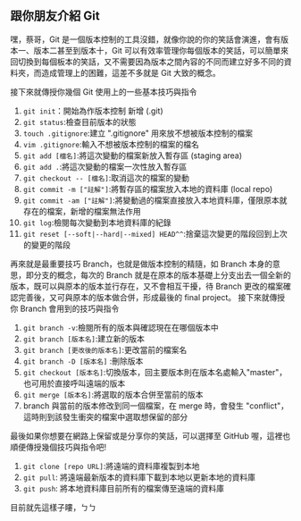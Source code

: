 ## 跟你朋友介紹 Git
嘿，蔡哥，Git 是一個版本控制的工具沒錯，就像你說的你的笑話會演進，會有版本一、版本二甚至到版本十，Git 可以有效率管理你每個版本的笑話，可以簡單來回切換到每個板本的笑話，又不需要因為版本之間內容的不同而建立好多不同的資料夾，而造成管理上的困難，這差不多就是 Git 大致的概念。

接下來就傳授你幾個 Git 使用上的一些基本技巧與指令
1. `git init`：開始為作版本控制 新增 (.git)
2. `git status`:檢查目前版本的狀態
3.  `touch .gitignore`:建立 ".gitignore" 用來放不想被版本控制的檔案
4. `vim .gitignore`:輸入不想被版本控制的檔案的檔名
5. `git add [檔名]`:將這次變動的檔案新放入暫存區 (staging area)
6. `git add .`:將這次變動的檔案一次性放入暫存區
7. `git checkout -- [檔名]`:取消這次的檔案的變動
6. `git commit -m ["註解"]`:將暫存區的檔案放入本地的資料庫 (local repo)
7. `git commit -am ["註解"]`:將變動過的檔案直接放入本地資料庫，僅限原本就存在的檔案，新增的檔案無法作用
8. `git log`:檢閱每次變動到本地資料庫的紀錄
9. `git reset [--soft|--hard|--mixed] HEAD^^`:捨棄這次變更的階段回到上次的變更的階段

再來就是最重要技巧 Branch，也就是做版本控制的精隨，如 Branch 本身的意思，即分支的概念，每次的 Branch 就是在原本的版本基礎上分支出去一個全新的版本，既可以與原本的版本並行存在，又不會相互干擾，待 Branch 更改的檔案確認完善後，又可與原本的版本做合併，形成最後的 final project。
接下來就傳授你 Branch 會用到的技巧與指令
1. `git branch -v`:檢閱所有的版本與確認現在在哪個版本中
2. `git branch [版本名]`:建立新的版本
3. `git branch [更改後的版本名]`:更改當前的檔案名
4. `git branch -D [版本名]` :刪除版本
3. `git checkout [版本名]`:切換版本，回主要版本則在版本名處輸入"master"，也可用於直接呼叫遠端的版本
4. `git merge [版本名]`:將選取的版本合併至當前的版本
5. branch 與當前的版本修改到同一個檔案，在 merge 時，會發生 "conflict"，這時則到該發生衝突的檔案中選取想保留的部分

最後如果你想要在網路上保留或是分享你的笑話，可以選擇至 GitHub 喔，這裡也順便傳授幾個技巧與指令吧!
1. `git clone [repo URL]`:將遠端的資料庫複製到本地
2. `git pull`: 將遠端最新版本的資料庫下載到本地以更新本地的資料庫
3. `git push`: 將本地資料庫目前所有的檔案傳至遠端的資料庫

目前就先這樣子瞜，ㄅㄅ
